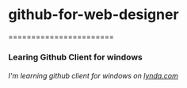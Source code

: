 # github-for-web-designer
=======================

### Learing Github Client for windows

###### I'm learning github client for windows on [lynda.com](http://lynda.com)
